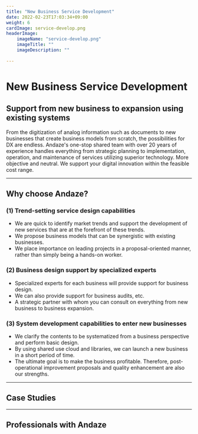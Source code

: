 ```yaml
---
title: "New Business Service Development"
date: 2022-02-23T17:03:34+09:00
weight: 6
cardImage: service-develop.png
headerImage:
    imageName: "service-develop.png"
    imageTitle: ""
    imageDescription: ""
 
---
```


# New Business Service Development　

## Support from new business to expansion using existing systems   
From the digitization of analog information such as documents to new businesses that create business models from scratch, the possibilities for DX are endless. Andaze's one-stop shared team with over 20 years of experience handles everything from strategic planning to implementation, operation, and maintenance of services utilizing superior technology. More objective and neutral. We support your digital innovation within the feasible cost range.

***

## Why choose Andaze?

### (1) Trend-setting service design capabilities
* We are quick to identify market trends and support the development of new services that are at the forefront of these trends.
* We propose business models that can be synergistic with existing businesses.
* We place importance on leading projects in a proposal-oriented manner, rather than simply being a hands-on worker.

### (2) Business design support by specialized experts
* Specialized experts for each business will provide support for business design.
* We can also provide support for business audits, etc.
* A strategic partner with whom you can consult on everything from new business to business expansion.

### (3) System development capabilities to enter new businesses
* We clarify the contents to be systematized from a business perspective and perform basic design.
* By using shared use cloud and libraries, we can launch a new business in a short period of time.
* The ultimate goal is to make the business profitable. Therefore, post-operational improvement proposals and quality enhancement are also our strengths.

***

## Case Studies

***

## Professionals with Andaze